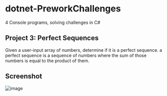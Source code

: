 # dotnet-PreworkChallenges
4 Console programs, solving challenges in C#

## Project 3: Perfect Sequences
Given a user-input array of numbers, determine if it is a perfect sequence.
a perfect sequence is a sequence of numbers where the sum of those numbers is equal to the product of them.

## Screenshot
![image](https://user-images.githubusercontent.com/31331154/76369604-4dcad400-62f1-11ea-90e2-3fbb4f58a467.png)
